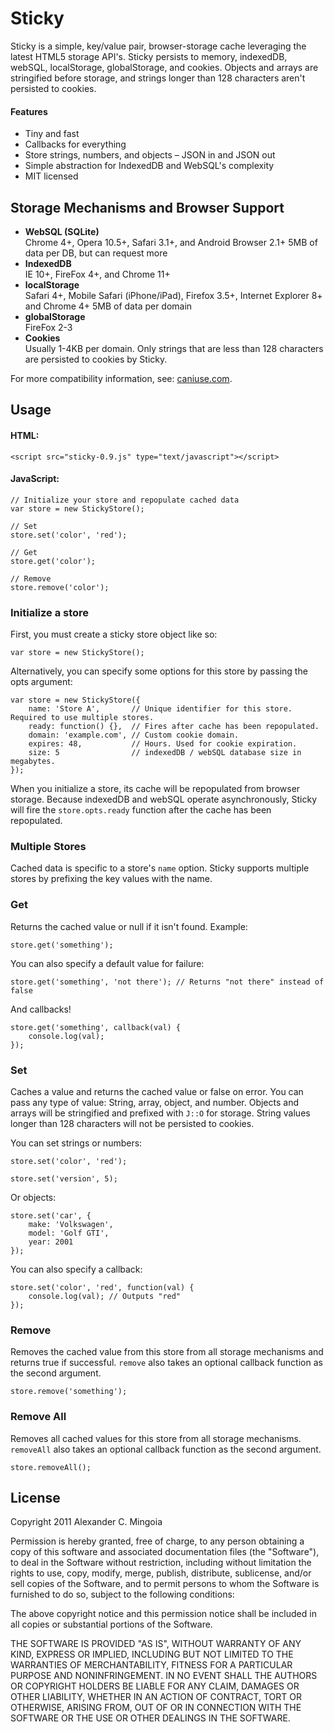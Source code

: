 # Sticky

Sticky is a simple, key/value pair, browser-storage cache leveraging the latest HTML5 storage API's. Sticky persists to memory, indexedDB, webSQL, localStorage, globalStorage, and cookies. Objects and arrays are stringified before storage, and strings longer than 128 characters aren't persisted to cookies.

#### Features

* Tiny and fast
* Callbacks for everything
* Store strings, numbers, and objects – JSON in and JSON out
* Simple abstraction for IndexedDB and WebSQL's complexity
* MIT licensed

## Storage Mechanisms and Browser Support

* **WebSQL (SQLite)**  
Chrome 4+, Opera 10.5+, Safari 3.1+, and Android Browser 2.1+
5MB of data per DB, but can request more
* **IndexedDB**  
IE 10+, FireFox 4+, and Chrome 11+
* **localStorage**  
Safari 4+, Mobile Safari (iPhone/iPad), Firefox 3.5+, Internet Explorer 8+ and Chrome 4+
5MB of data per domain
* **globalStorage**  
FireFox 2-3
* **Cookies**  
Usually 1-4KB per domain. Only strings that are less than 128 characters are persisted to cookies by Sticky.

For more compatibility information, see: [caniuse.com](http://caniuse.com/).

## Usage

#### HTML:

    <script src="sticky-0.9.js" type="text/javascript"></script>

#### JavaScript:

    // Initialize your store and repopulate cached data
    var store = new StickyStore();

    // Set
    store.set('color', 'red');

    // Get
    store.get('color');

    // Remove
    store.remove('color');

### Initialize a store

First, you must create a sticky store object like so:

    var store = new StickyStore();

Alternatively, you can specify some options for this store by passing the opts argument:

    var store = new StickyStore({
        name: 'Store A',       // Unique identifier for this store. Required to use multiple stores.
        ready: function() {},  // Fires after cache has been repopulated.
        domain: 'example.com', // Custom cookie domain.
        expires: 48,           // Hours. Used for cookie expiration.
        size: 5                // indexedDB / webSQL database size in megabytes.
    });

When you initialize a store, its cache will be repopulated from browser storage. Because indexedDB and webSQL operate asynchronously, Sticky will fire the ```store.opts.ready``` function after the cache has been repopulated.

### Multiple Stores

Cached data is specific to a store's ```name``` option. Sticky supports multiple stores by prefixing the key values with the name.

### Get

Returns the cached value or null if it isn't found. Example:

    store.get('something');

You can also specify a default value for failure:

    store.get('something', 'not there'); // Returns "not there" instead of false

And callbacks!

    store.get('something', callback(val) {
        console.log(val);
    });

### Set

Caches a value and returns the cached value or false on error. You can pass any type of value: String, array, object, and number. Objects and arrays will be stringified and prefixed with ```J::O``` for storage. String values longer than 128 characters will not be persisted to cookies.

You can set strings or numbers:

    store.set('color', 'red');

    store.set('version', 5);

Or objects:

    store.set('car', {
        make: 'Volkswagen',
        model: 'Golf GTI',
        year: 2001
    });

You can also specify a callback:

    store.set('color', 'red', function(val) {
        console.log(val); // Outputs "red"
    });

### Remove

Removes the cached value from this store from all storage mechanisms and returns true if successful. ```remove``` also takes an optional callback function as the second argument.

    store.remove('something');

### Remove All

Removes all cached values for this store from all storage mechanisms. ```removeAll``` also takes an optional callback function as the second argument.

    store.removeAll();

## License

Copyright 2011 Alexander C. Mingoia

Permission is hereby granted, free of charge, to any person obtaining a copy of this software and associated documentation files (the "Software"), to deal in the Software without restriction, including without limitation the rights to use, copy, modify, merge, publish, distribute, sublicense, and/or sell copies of the Software, and to permit persons to whom the Software is furnished to do so, subject to the following conditions:

The above copyright notice and this permission notice shall be included in all copies or substantial portions of the Software.

THE SOFTWARE IS PROVIDED "AS IS", WITHOUT WARRANTY OF ANY KIND, EXPRESS OR IMPLIED, INCLUDING BUT NOT LIMITED TO THE WARRANTIES OF MERCHANTABILITY, FITNESS FOR A PARTICULAR PURPOSE AND NONINFRINGEMENT. IN NO EVENT SHALL THE AUTHORS OR COPYRIGHT HOLDERS BE LIABLE FOR ANY CLAIM, DAMAGES OR OTHER LIABILITY, WHETHER IN AN ACTION OF CONTRACT, TORT OR OTHERWISE, ARISING FROM, OUT OF OR IN CONNECTION WITH THE SOFTWARE OR THE USE OR OTHER DEALINGS IN THE SOFTWARE.
